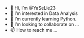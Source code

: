 - 👋 Hi, I’m @YaSeLie23
- 👀 I’m interested in Data Analysis
- 🌱 I’m currently learning Python.
- 💞️ I’m looking to collaborate on ...
- 📫 How to reach me ...

<!---
YaSeLie23/YaSeLie23 is a ✨ special ✨ repository because its `README.md` (this file) appears on your GitHub profile.
You can click the Preview link to take a look at your changes.
--->

